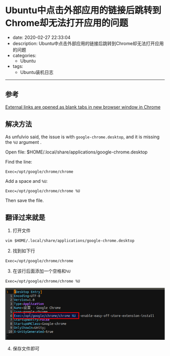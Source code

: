 #   Ubuntu中点击外部应用的链接后跳转到Chrome却无法打开应用的问题
+ date: 2020-02-27 22:33:04
+ description: Ubuntu中点击外部应用的链接后跳转到Chrome却无法打开应用的问题
+ categories:
  - Ubuntu
+ tags:
  - Ubuntu装机日志
---
##  参考
[External links are opened as blank tabs in new browser window in Chrome
](https://askubuntu.com/questions/689449/external-links-are-opened-as-blank-tabs-in-new-browser-window-in-chrome)

##  解决方法
As unfulvio said, the issue is with `google-chrome.desktop`, and it is missing the `%U` argument .

Open file: $HOME/.local/share/applications/google-chrome.desktop

Find the line:
```
Exec=/opt/google/chrome/chrome
```
Add a space and `%U`:

```
Exec=/opt/google/chrome/chrome %U
```
Then save the file.

##  翻译过来就是
1.  打开文件
```
vim $HOME/.local/share/applications/google-chrome.desktop
```

2.  找到如下行
```
Exec=/opt/google/chrome/chrome
```

3.  在该行后面添加一个空格和`%U`
```
Exec=/opt/google/chrome/chrome %U
```
![](../images/2020/02/20200227001.png)

4.  保存文件即可
